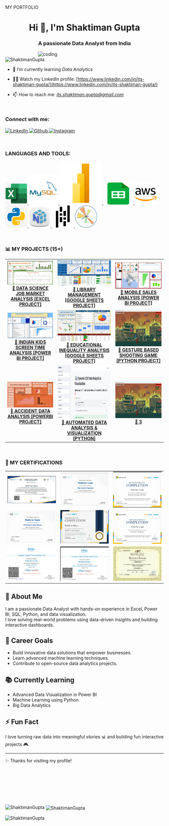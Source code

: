 MY PORTFOLIO
<h1 align="center">Hi 👋, I'm Shaktiman Gupta</h1>
<h3 align="center">A passionate Data Analyst from India</h3>
<img align="right" alt="coding" width="400" src="https://user-images.githubusercontent.com/55389276/140866485-8fb1c876-9a8f-4d6a-98dc-08c4981eaf70.gif">

<p align="left"> 
  <img src="https://komarev.com/ghpvc/?username=ShaktimanGupta&label=Profile%20views&color=0e75b6&style=flat" alt="ShaktimanGupta" /> 
</p>

- 🌱 I’m currently learning *Data Analytics*

- 👨‍💻 Watch my LinkedIn profile: [https://www.linkedin.com/in/its-shaktiman-gupta/](https://www.linkedin.com/in/its-shaktiman-gupta/)

- 📫 How to reach me: *its.shaktiman.gupta@gmail.com*
<br>
<h3 align="left">Connect with me:</h3>
<p align="left">
  <a href="https://www.linkedin.com/in/its-shaktiman-gupta/" target="blank">
    <img align="center" src="https://raw.githubusercontent.com/rahuldkjain/github-profile-readme-generator/master/src/images/icons/Social/linked-in-alt.svg" alt="LinkedIn" height="30" width="40" />
  </a>
 <a href="https://github.com/ShaktimanGupta" target="blank">
    <img align="center" src="https://cdn.jsdelivr.net/gh/devicons/devicon/icons/github/github-original.svg" alt="Github" height="30" width="40" />
  </a>
  <a href="https://www.instagram.com/shaktiman_gupta_01/" target="blank">
    <img align="center" src="https://raw.githubusercontent.com/rahuldkjain/github-profile-readme-generator/master/src/images/icons/Social/instagram.svg" alt="Instagram" height="30" width="40" />
  </a>
</p>
<br>
<h3 align="left">LANGUAGES AND TOOLS:</h3>

<p align="left">
  <a href="https://www.microsoft.com/en-us/microsoft-365/excel" target="_blank" rel="noreferrer">
    <img src="assets/icons/990-9907356_microsoft-excel-icon-microsoft-excel.jpg" alt="excel" width="70" height="70"/>
  </a>
  <a href="https://www.mysql.com/" target="_blank" rel="noreferrer">
    <img src="assets/icons/mysql-5-logo-png-transparent.png" alt="mysql" width="95" height="95"/>
  </a>
  <a href="https://powerbi.microsoft.com/" target="_blank" rel="noreferrer">
    <img src="assets/icons/Power-BI-Logo.png" alt="powerbi" width="135" height="135"/>
  </a>
   <a href="https://docs.google.com/spreadsheets/u/0/" target="_blank" rel="noreferrer">
    <img src="assets/icons/5968557.png" alt="google sheets" width="95" height="70"/>
  </a>
  <a href="https://aws.amazon.com/" target="_blank" rel="noreferrer">
    <img src="assets/icons/aws-color.png" alt="aws" width="70" height="70"/>
  </a>
  <a href="https://www.python.org/" target="_blank" rel="noreferrer">
    <img src="assets/icons/hd-python-logo-symbol-transparent-png-735811696257415dbkifcuokn.png" alt="python" width="70" height="70"/>
  </a>
  <a href="https://numpy.org/" target="_blank" rel="noreferrer">
    <img src="assets/icons/free-numpy-9294869-7578012.webp" alt="numpy" width="70" height="70"/>
  </a>
  <a href="https://pandas.org/" target="_blank" rel="noreferrer">
    <img src="assets/icons/images.png" alt="pandas" width="70" height="70"/>
  </a>
  <a href="https://matplotlib.org/stable/" target="_blank" rel="noreferrer">
    <img src="assets/icons/svgicons.png" alt="matplotlib" width="70" height="70"/>
  </a>
</p>

<br>
<h3 align="left">📊 MY PROJECTS (15+) </h3>

<table>
  <tr>
    <td align="center" width="300">
      <a href="https://github.com/ShaktimanGupta/DATA-SCIENCE-JOBS-IN-INDIA-ANALYSIS-EXCEL-PROJECT" target="_blank">
        <img src="assets/projects/SCREENSHOT 1 (1).png" alt="Sales Dashboard" width="250"/>
        <br><b>📁 DATA SCIENCE JOB MARKET ANALYSIS [EXCEL PROJECT]</b>
      </a>
    </td>
    <td align="center" width="300">
      <a href="https://github.com/ShaktimanGupta/LIBRARY_MANAGEMENT_GOOGLE_SHEETS_PROJECT" target="_blank">
        <img src="assets/projects/Screenshot 2025-09-10 161809.png" alt="Library management" height="100%" width="350"/>
        <br><b>📁 LIBRARY MANAGEMENT [GOOGLE SHEETS PROJECT] </b>
      </a>
    </td>
    <td align="center" width="300">
      <a href="https://github.com/ShaktimanGupta/MOBILE-SALES-DASHBOARD-USING-POWER-BI" target="_blank">
        <img src="assets/projects/Screenshot 2025-09-10 195336.png" height="90%" width="240"/>
        <br><b>📁 MOBILE SALES ANALYSIS [POWER BI PROJECT] </b>
      </a>
    </td>
  </tr>
  <tr>
    <td align="center" width="300">
      <a href="https://github.com/ShaktimanGupta/INDIAN-KIDS-SCREEN-TIME-ANALYSIS-PROJECT-IN-POWERBI" target="_blank">
        <img src="assets/projects/Screenshot 2.png" width="250"/>
        <br><b>📁 INDIAN KIDS SCREEN TIME ANALYSIS [POWER BI PROJECT] </b>
      </a>
    </td>
    <td align="center" width="300">
      <a href="https://github.com/ShaktimanGupta/EDUCATIONAL_INEQUALITY_ANALYSIS_USING_GOOGLE_SHEETS" target="_blank">
        <img src="assets/projects/Screenshot 2025-09-10 203432.png" width="230"/>
        <br><b>📁 EDUCATIONAL INEQUALITY ANALYSIS [GOOGLE SHEETS PROJECT] </b>
      </a>
    </td>
    <td align="center" width="300">
      <a href="https://github.com/ShaktimanGupta/GESTURE_GAME_MACHINE_LEARNING_PROJECT" target="_blank">
        <img src="assets/projects/Screenshot 2024-01-21 181005.png" width="220"/>
        <br><b>📁 GESTURE BASED SHOOTING GAME [PYTHON PROJECT] </b>
      </a>
    </td>
  </tr>
   <tr>
    <td align="center" width="300">
      <a href="https://github.com/ShaktimanGupta/ACCIDENT-DATA-ANALYSIS-USING-POWERBI" target="_blank">
        <img src="assets/projects/Screenshot 2025-10-17 105205.png" width="250"/>
        <br><b>📁 ACCIDENT DATA ANALYSIS [POWERBI PROJECT] </b>
      </a>
    </td>
    <td align="center" width="300">
      <a href="https://github.com/ShaktimanGupta/AUTOMATED-DATA-ANALYSIS-AND-VISUALIZAION-TOOL-PYTHON" target="_blank">
        <img src="assets/projects/Screenshot 2025-10-04 103324.png" height="170" width="280"/>
        <br><b>📁 AUTOMATED DATA ANALYSIS & VISUALIZATION [PYTHON] </b>
      </a>
    </td>
    <td align="center" width="300">
      <a href="https://github.com/ShaktimanGupta/GESTURE_GAME_MACHINE_LEARNING_PROJECT" target="_blank">
        <img src="assets/projects/Screenshot 2024-01-21 181005.png" width="220"/>
        <br><b>📁 3 </b>
      </a>
    </td>
  </tr>
</table>

<br>
<h3 align="left">🏅 MY CERTIFICATIONS </h3>

<table>
  <tr>
    <td align="center" width="300">
        <img src="assets/certifications/Screenshot 2025-09-10 211651.png" alt="Sales Dashboard" width="300"/>
      </a>
    </td>
    <td align="center" width="300">
       <img src="assets/certifications/WhatsApp Image 2025-09-10 at 21.01.29_7b10dda2.jpg" width="250"/>
      </a>
    </td>
    <td align="center" width="300">
        <img src="assets/certifications/WhatsApp Image 2025-09-10 at 21.01.30_09a38ebb.jpg" height="90%" width="240"/>
      </a>
    </td>
  </tr>
  <tr>
    <td align="center" width="300">
        <img src="assets/certifications/WhatsApp Image 2025-09-10 at 21.01.30_3155260d.jpg" width="250"/>
      </a>
    </td>
    <td align="center" width="300">
      <img src="assets/certifications/WhatsApp Image 2025-09-10 at 21.01.31_16fee396.jpg" width="230"/>
      </a>
    </td>
    <td align="center" width="300">
        <img src="assets/certifications/WhatsApp Image 2025-09-10 at 21.01.31_320dab8d.jpg" width="220"/>
      </a>
    </td>
  </tr>
   <tr>
    <td align="center" width="300">
        <img src="assets/certifications/WhatsApp Image 2025-09-10 at 21.01.32_541e0352.jpg" width="250"/>
      </a>
    </td>
    <td align="center" width="300">
      <img src="assets/certifications/WhatsApp Image 2025-09-10 at 21.01.35_572da005.jpg" width="230"/>
      </a>
    </td>
    <td align="center" width="300">
        <img src="assets/certifications/WhatsApp Image 2025-09-10 at 21.01.36_1e4ba866.jpg" width="220"/>
      </a>
    </td>
  </tr>
</table>


## 🚀 About Me
I am a passionate Data Analyst with hands-on experience in Excel, Power BI, SQL, Python, and data visualization.  
I love solving real-world problems using data-driven insights and building interactive dashboards.

## 🎯 Career Goals
- Build innovative data solutions that empower businesses.
- Learn advanced machine learning techniques.
- Contribute to open-source data analytics projects.

## 📚 Currently Learning
- Advanced Data Visualization in Power BI  
- Machine Learning using Python  
- Big Data Analytics

## ⚡ Fun Fact
I love turning raw data into meaningful stories 📊 and building fun interactive projects 🎮.

---

✨ Thanks for visiting my profile!

<br><br>
<br>
<br>
<br>
<br>

<p><img align="left" src="https://github-readme-stats.vercel.app/api/top-langs?username=ShaktimanGupta&show_icons=true&locale=en&layout=compact" alt="ShaktimanGupta" /></p>

<p>&nbsp;<img align="center" src="https://github-readme-stats.vercel.app/api?username=ShaktimanGupta&show_icons=true&locale=en" alt="ShaktimanGupta" /></p>

<p><img align="center" src="https://github-readme-streak-stats.herokuapp.com/?user=ShaktimanGupta&" alt="ShaktimanGupta" /></p>
